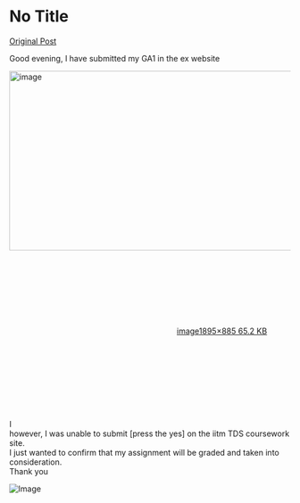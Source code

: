 # No Title

[Original Post](https://discourse.onlinedegree.iitm.ac.in/t/165396/13)

<p>Good evening, I have submitted my GA1 in the ex website<br>
<div class="lightbox-wrapper"><a class="lightbox" href="https://europe1.discourse-cdn.com/flex013/uploads/iitm/original/3X/2/4/248ba6ca7a631c6575fff25f803101db067308f7.png" data-download-href="/uploads/short-url/5dioeP31iCKnQvXXnXFCwPM0t3F.png?dl=1" title="image" rel="noopener nofollow ugc"><img src="https://europe1.discourse-cdn.com/flex013/uploads/iitm/optimized/3X/2/4/248ba6ca7a631c6575fff25f803101db067308f7_2_690x322.png" alt="image" data-base62-sha1="5dioeP31iCKnQvXXnXFCwPM0t3F" width="690" height="322" srcset="https://europe1.discourse-cdn.com/flex013/uploads/iitm/optimized/3X/2/4/248ba6ca7a631c6575fff25f803101db067308f7_2_690x322.png, https://europe1.discourse-cdn.com/flex013/uploads/iitm/optimized/3X/2/4/248ba6ca7a631c6575fff25f803101db067308f7_2_1035x483.png 1.5x, https://europe1.discourse-cdn.com/flex013/uploads/iitm/optimized/3X/2/4/248ba6ca7a631c6575fff25f803101db067308f7_2_1380x644.png 2x" data-dominant-color="25292C"><div class="meta"><svg class="fa d-icon d-icon-far-image svg-icon" aria-hidden="true"><use href="#far-image"></use></svg><span class="filename">image</span><span class="informations">1895×885 65.2 KB</span><svg class="fa d-icon d-icon-discourse-expand svg-icon" aria-hidden="true"><use href="#discourse-expand"></use></svg></div></a></div>I<br>
however, I was unable to submit [press the yes] on the iitm TDS coursework site.<br>
I just wanted to confirm that my assignment will be graded and taken into consideration.<br>
Thank you</p>

![Image](https://europe1.discourse-cdn.com/flex013/uploads/iitm/optimized/3X/2/4/248ba6ca7a631c6575fff25f803101db067308f7_2_690x322.png)